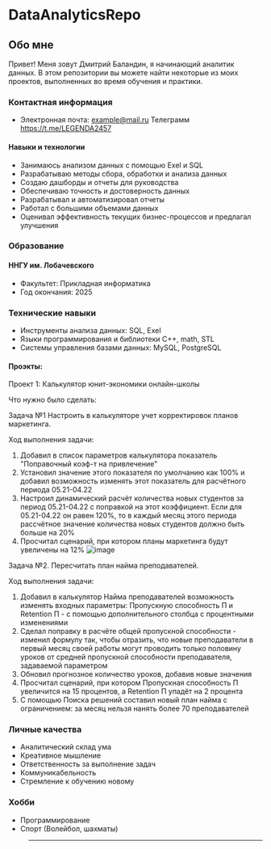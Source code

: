 # DataAnalyticsRepo
## Обо мне
Привет! Меня зовут Дмитрий Баландин, я начинающий аналитик данных. В этом репозитории вы можете найти некоторые из моих проектов, выполненных во время обучения и практики.



### Контактная информация
* Электронная почта: example@mail.ru
Телеграмм https://t.me/LEGENDA2457
#### Навыки и технологии
* Занимаюсь анализом данных с помощью Exel и SQL
* Разрабатываю методы сбора, обработки и анализа данных
* Создаю дашборды и отчеты для руководства
* Обеспечиваю точность и достоверность данных
* Разрабатывал и автоматизировал отчеты
* Работал с большими объемами данных
* Оценивал эффективность текущих бизнес-процессов и предлагал улучшения 

### Образование
#### ННГУ им. Лобачевского
* Факультет: Прикладная информатика
* Год окончания: 2025

### Технические навыки
* Инструменты анализа данных: SQL, Exel
* Языки программирования и библиотеки C++, math, STL
* Системы управления базами данных: MySQL, PostgreSQL
#### Проэкты:
Проект 1: Калькулятор юнит-экономики онлайн-школы

Что нужно было сделать:

Задача №1
Настроить в калькуляторе учет корректировок планов маркетинга.

Ход выполнения задачи:

1) Добавил в список параметров калькулятора показатель "Поправочный коэф-т на привлечение"
2) Установил значение этого показателя по умолчанию как 100% и добавил возможность изменять этот показатель для расчётного периода 05.21-04.22
3) Настроил динамический расчёт количества новых студентов за период 05.21-04.22 с поправкой на этот коэффициент. Если для 05.21-04.22 он равен 120%, то в каждый месяц этого периода рассчётное значение количества новых студентов должно быть больше на 20%
4) Просчитал сценарий, при котором планы маркетинга будут увеличены на 12% 
![image](https://github.com/Dmitrii2457/DataAnalyticsRepo/assets/131590027/1d444ea7-49be-441f-8b7c-1aef27fb02bb)

Задача №2.
Пересчитать план найма преподавателей.

Ход выполнения задачи:

1) Добавил в калькулятор Найма преподавателей возможность изменять входных параметры: Пропускную способность П и Retention П - с помощью дополнительного столбца с процентными изменениями
2) Сделал поправку в расчёте общей пропускной способности - изменил формулу так, чтобы отразить, что новые преподаватели в первый месяц своей работы могут проводить только половину уроков от средней пропускной способности преподавателя, задаваемой параметром
3) Обновил прогнозное количество уроков, добавив новые значения
4) Просчитал сценарий, при котором Пропускная способность П увеличится на 15 процентов, а Retention П упадёт на 2 процента
5) С помощью Поиска решений составил новый план найма с ограничением: за месяц нельзя нанять более 70 преподавателей








### Личные качества
* Аналитический склад ума
* Креативное мышление
* Ответственность за выполнение задач
* Коммуникабельность
* Стремление к обучению новому

### Хобби
* Программирование
* Спорт (Волейбол, шахматы)

>---------

